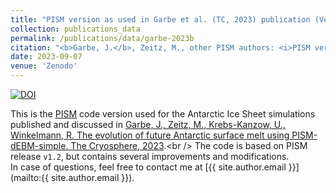 ```yaml
---
title: "PISM version as used in Garbe et al. (TC, 2023) publication (Version v1.2-debm-simple-antarctica)"
collection: publications_data
permalink: /publications/data/garbe-2023b
citation: "<b>Garbe, J.</b>, Zeitz, M., other PISM authors: <i>PISM version as used in Garbe et al. (TC, 2023) publication (Version v1.2-debm-simple-antarctica)</i>, Zenodo, DOI: <a href='https://doi.org/10.5281/zenodo.8325074'>10.5281/zenodo.8325074</a>, 2023."
date: 2023-09-07
venue: 'Zenodo'
---
```


[![DOI](https://zenodo.org/badge/DOI/10.5281/zenodo.8325074.svg)](https://doi.org/10.5281/zenodo.8325074)

This is the [PISM](https://www.pism.io/ "https://www.pism.io/") code version used for the Antarctic Ice Sheet simulations published and discussed in [Garbe, J., Zeitz, M., Krebs-Kanzow, U., Winkelmann, R. The evolution of future Antarctic surface melt using PISM-dEBM-simple. The Cryosphere, 2023](https://doi.org/10.5194/tc-2022-249 "https://doi.org/10.5194/tc-2022-249").<br />
The code is based on PISM release `v1.2`, but contains several improvements and modifications.<br />
In case of questions, feel free to contact me at [{{ site.author.email }}](mailto:{{ site.author.email }}).
